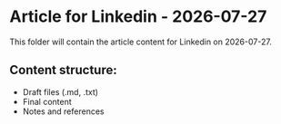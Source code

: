 # Article for Linkedin - 2026-07-27

This folder will contain the article content for Linkedin on 2026-07-27.

## Content structure:
- Draft files (.md, .txt)
- Final content
- Notes and references
